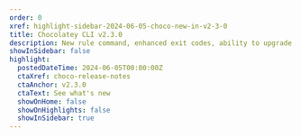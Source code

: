 ```yaml
---
order: 0
xref: highlight-sidebar-2024-06-05-choco-new-in-v2-3-0
title: Chocolatey CLI v2.3.0
description: New rule command, enhanced exit codes, ability to upgrade pinned packages, visibility of saved command line arguments, plus more.
showInSidebar: false
highlight:
  postedDateTime: 2024-06-05T00:00:00Z
  ctaXref: choco-release-notes
  ctaAnchor: v2.3.0
  ctaText: See what's new
  showOnHome: false
  showOnHighlights: false
  showInSidebar: true
---
```

